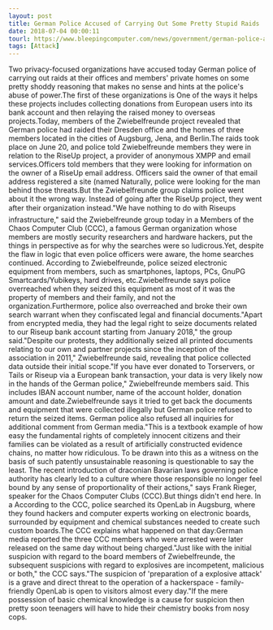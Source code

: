 ```yaml
---
layout: post
title: German Police Accused of Carrying Out Some Pretty Stupid Raids
date: 2018-07-04 00:00:11
tourl: https://www.bleepingcomputer.com/news/government/german-police-accused-of-carrying-out-some-pretty-stupid-raids/
tags: [Attack]
---
```

Two privacy-focused organizations have accused today German police of carrying out raids at their offices and members' private homes on some pretty shoddy reasoning that makes no sense and hints at the police's abuse of power.The first of these organizations is One of the ways it helps these projects includes collecting donations from European users into its bank account and then relaying the raised money to overseas projects.Today, members of the Zwiebelfreunde project revealed that German police had raided their Dresden office and the homes of three members located in the cities of Augsburg, Jena, and Berlin.The raids took place on June 20, and police told Zwiebelfreunde members they were in relation to the RiseUp project, a provider of anonymous XMPP and email services.Officers told members that they were looking for information on the owner of a RiseUp email address. Officers said the owner of that email address registered a site (named Naturally, police were looking for the man behind those threats.But the Zwiebelfreunde group claims police went about it the wrong way. Instead of going after the RiseUp project, they went after their organization instead."We have nothing to do with Riseups infrastructure," said the Zwiebelfreunde group today in a Members of the Chaos Computer Club (CCC), a famous German organization whose members are mostly security researchers and hardware hackers, put the things in perspective as for why the searches were so ludicrous.Yet, despite the flaw in logic that even police officers were aware, the home searches continued. According to Zwiebelfreunde, police seized electronic equipment from members, such as smartphones, laptops, PCs, GnuPG Smartcards/Yubikeys, hard drives, etc.Zwiebelfreunde says police overreached when they seized this equipment as most of it was the property of members and their family, and not the organization.Furthermore, police also overreached and broke their own search warrant when they confiscated legal and financial documents."Apart from encrypted media, they had the legal right to seize documents related to our Riseup bank account starting from January 2018," the group said."Despite our protests, they additionally seized all printed documents relating to our own and partner projects since the inception of the association in 2011," Zwiebelfreunde said, revealing that police collected data outside their initial scope."If you have ever donated to Torservers, or Tails or Riseup via a European bank transaction, your data is very likely now in the hands of the German police," Zwiebelfreunde members said. This includes IBAN account number, name of the account holder, donation amount and date.Zwiebelfreunde says it tried to get back the documents and equipment that were collected illegally but German police refused to return the seized items. German police also refused all inquiries for additional comment from German media."This is a textbook example of how easy the fundamental rights of completely innocent citizens and their families can be violated as a result of artificially constructed evidence chains, no matter how ridiculous. To be drawn into this as a witness on the basis of such patently unsustainable reasoning is questionable to say the least. The recent introduction of draconian Bavarian laws governing police authority has clearly led to a culture where those responsible no longer feel bound by any sense of proportionality of their actions," says Frank Rieger, speaker for the Chaos Computer Clubs (CCC).But things didn't end here. In a According to the CCC, police searched its OpenLab in Augsburg, where they found hackers and computer experts working on electronic boards, surrounded by equipment and chemical substances needed to create such custom boards.The CCC explains what happened on that day:German media reported the three CCC members who were arrested were later released on the same day without being charged."Just like with the initial suspicion with regard to the board members of Zwiebelfreunde, the subsequent suspicions with regard to explosives are incompetent, malicious or both," the CCC says."The suspicion of 'preparation of a explosive attack' is a grave and direct threat to the operation of a hackerspace - family-friendly OpenLab is open to visitors almost every day."If the mere possession of basic chemical knowledge is a cause for suspicion then pretty soon teenagers will have to hide their chemistry books from nosy cops.